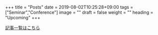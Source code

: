 +++
title =  "Posts"
date = 2019-08-02T10:25:28+09:00
tags = ["Seminar","Conference"]
image = ""
draft = false
weight = ""
heading = "Upcoming"
+++

[記事一覧はこちら](/post)
